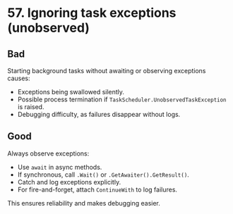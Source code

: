 # 57. Ignoring task exceptions (unobserved)

## Bad
Starting background tasks without awaiting or observing exceptions causes:
- Exceptions being swallowed silently.
- Possible process termination if `TaskScheduler.UnobservedTaskException` is raised.
- Debugging difficulty, as failures disappear without logs.

## Good
Always observe exceptions:
- Use `await` in async methods.
- If synchronous, call `.Wait()` or `.GetAwaiter().GetResult()`.
- Catch and log exceptions explicitly.
- For fire-and-forget, attach `ContinueWith` to log failures.

This ensures reliability and makes debugging easier.
